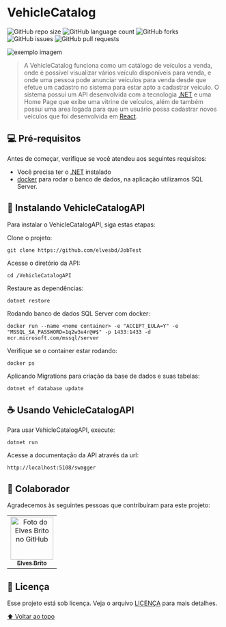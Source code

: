 # VehicleCatalog

<!---Esses são exemplos. Veja https://shields.io para outras pessoas ou para personalizar este conjunto de escudos. Você pode querer incluir dependências, status do projeto e informações de licença aqui--->

![GitHub repo size](https://img.shields.io/github/repo-size/elvesbd/JobTest?style=for-the-badge)
![GitHub language count](https://img.shields.io/github/languages/count/elvesbd/JobTest?style=for-the-badge)
![GitHub forks](https://img.shields.io/github/forks/elvesbd/JobTest?style=for-the-badge)
![GitHub issues](https://img.shields.io/github/issues-raw/elvesbd/JobTest?style=for-the-badge)
![GitHub pull requests](https://img.shields.io/github/issues-pr/elvesbd/JobTest?style=for-the-badge)

<img src="" alt="exemplo imagem">

> A VehicleCatalog funciona como um catálogo de veículos a venda, onde é possível visualizar vários veículo disponíveis para venda, e onde uma pessoa pode anunciar veículos para venda desde que efetue um cadastro no sistema para estar apto a cadastrar veiculo. O sistema possui um API desenvolvida com a tecnologia [.NET](https://learn.microsoft.com/pt-br/dotnet) e uma Home Page que exibe uma vitrine de veículos, além de também possui uma area logada para que um usuário possa cadastrar novos veículos que foi desenvolvida em [React](https://pt-br.react.dev/).

## 💻 Pré-requisitos

Antes de começar, verifique se você atendeu aos seguintes requisitos:

<!---Estes são apenas requisitos de exemplo. Adicionar, duplicar ou remover conforme necessário--->

- Você precisa ter o [.NET](https://dotnet.microsoft.com/en-us/download) instalado
- [docker](https://docs.docker.com/engine/install) para rodar o banco de dados, na aplicação utilizamos SQL Server.

## 🚀 Instalando VehicleCatalogAPI

Para instalar o VehicleCatalogAPI, siga estas etapas:

Clone o projeto:

```
git clone https://github.com/elvesbd/JobTest
```

Acesse o diretório da API:

```
cd /VehicleCatalogAPI
```

Restaure as dependências:

```
dotnet restore
```

Rodando banco de dados SQL Server com docker:

```
docker run --name <nome container> -e "ACCEPT_EULA=Y" -e "MSSQL_SA_PASSWORD=1q2w3e4r@#$" -p 1433:1433 -d mcr.microsoft.com/mssql/server
```

Verifique se o container estar rodando:

```
docker ps
```

Aplicando Migrations para criação da base de dados e suas tabelas:

```
dotnet ef database update
```

## ☕ Usando VehicleCatalogAPI

Para usar VehicleCatalogAPI, execute:

```
dotnet run
```

Acesse a documentação da API através da url:

```
http://localhost:5108/swagger
```

## 🤝 Colaborador

Agradecemos às seguintes pessoas que contribuíram para este projeto:

<table>
  <tr>
    <td align="center">
      <a href="#">
        <img src="https://github.com/elvesbd.png" width="100px;" alt="Foto do Elves Brito no GitHub"/><br>
        <sub>
          <b>Elves Brito</b>
        </sub>
      </a>
    </td>
  </tr>
</table>

## 📝 Licença

Esse projeto está sob licença. Veja o arquivo [LICENÇA](LICENSE.md) para mais detalhes.

[⬆ Voltar ao topo](#Fincheck)<br>
